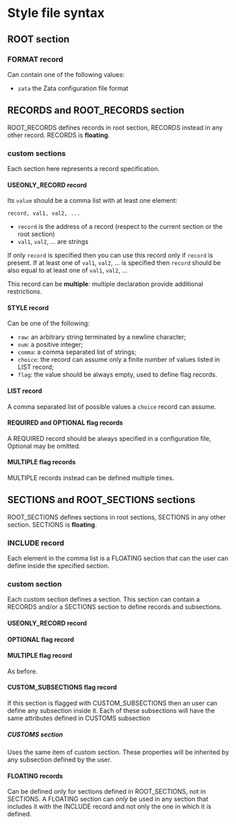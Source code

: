 # Style file syntax
## ROOT section

### FORMAT record
Can contain one of the following values:
- `zata` the Zata configuration file format

## RECORDS and ROOT_RECORDS section
ROOT_RECORDS defines records in root section, RECORDS instead in any other record. RECORDS is __floating__.
### custom sections
Each section here represents a record specification.

#### USEONLY_RECORD record
Its `value` should be a comma list with at least one element:

    record, val1, val2, ...

- `record` is the address of a record (respect to the current section or the root section)
- `val1`, `val2`, ... are strings

If only `record` is specified then you can use this record only if `record` is present. If at least one of `val1`, `val2`, ... is specified then `record`
should be also equal to at least one of `val1`, `val2`, ...

This record can be __multiple__: multiple declaration provide additional restrictions.

#### STYLE record
Can be one of the following:

- `raw`: an arbitrary string terminated by a newline character;
- `num`: a positive integer;
- `comma`: a comma separated list of strings;
- `choice`: the record can assume only a finite number of values listed in LIST record;
- `flag`: the value should be always empty, used to define flag records.

#### LIST record
A comma separated list of possible values a `choice` record can assume.

#### REQUIRED and OPTIONAL flag records
A REQUIRED record should be always specified in a configuration file, Optional may be omitted.

#### MULTIPLE flag records
MULTIPLE records instead can be defined multiple times.

## SECTIONS and ROOT_SECTIONS sections
ROOT_SECTIONS defines sections in root sections, SECTIONS in any other section. SECTIONS is __floating__.

### INCLUDE record
Each element in the comma list is a FLOATING section that can the user can define inside the specified section.
### custom section
Each custom section defines a section. This section can contain a RECORDS and/or a SECTIONS section 
to define records and subsections.

#### USEONLY_RECORD record
#### OPTIONAL flag record
#### MULTIPLE flag record
As before.

#### CUSTOM_SUBSECTIONS flag record
If this section is flagged with CUSTOM_SUBSECTIONS then an user can define any subsection inside it.
Each of these subsections will have the same attributes defined in CUSTOMS subsection
##### CUSTOMS section
Uses the same item of custom section. These properties will be inherited by any subsection defined by the user.

#### FLOATING records
Can be defined only for sections defined in ROOT_SECTIONS, not in SECTIONS. A FLOATING section can _only_ be used in any section that includes it with the INCLUDE record and not only the one in which it is defined.
